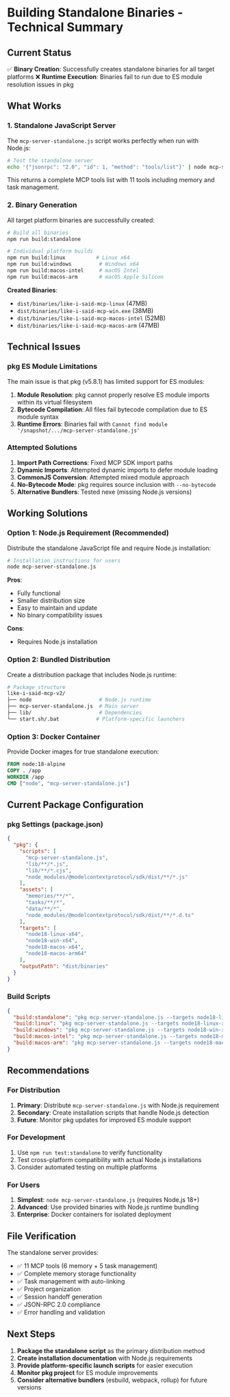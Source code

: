 # Building Standalone Binaries - Technical Summary

## Current Status

✅ **Binary Creation**: Successfully creates standalone binaries for all target platforms
❌ **Runtime Execution**: Binaries fail to run due to ES module resolution issues in pkg

## What Works

### 1. Standalone JavaScript Server
The `mcp-server-standalone.js` script works perfectly when run with Node.js:

```bash
# Test the standalone server
echo '{"jsonrpc": "2.0", "id": 1, "method": "tools/list"}' | node mcp-server-standalone.js
```

This returns a complete MCP tools list with 11 tools including memory and task management.

### 2. Binary Generation
All target platform binaries are successfully created:

```bash
# Build all binaries
npm run build:standalone

# Individual platform builds
npm run build:linux          # Linux x64
npm run build:windows         # Windows x64
npm run build:macos-intel     # macOS Intel
npm run build:macos-arm       # macOS Apple Silicon
```

**Created Binaries**:
- `dist/binaries/like-i-said-mcp-linux` (47MB)
- `dist/binaries/like-i-said-mcp-win.exe` (38MB)
- `dist/binaries/like-i-said-mcp-macos-intel` (52MB)
- `dist/binaries/like-i-said-mcp-macos-arm` (47MB)

## Technical Issues

### pkg ES Module Limitations
The main issue is that pkg (v5.8.1) has limited support for ES modules:

1. **Module Resolution**: pkg cannot properly resolve ES module imports within its virtual filesystem
2. **Bytecode Compilation**: All files fail bytecode compilation due to ES module syntax
3. **Runtime Errors**: Binaries fail with `Cannot find module '/snapshot/.../mcp-server-standalone.js'`

### Attempted Solutions

1. **Import Path Corrections**: Fixed MCP SDK import paths
2. **Dynamic Imports**: Attempted dynamic imports to defer module loading
3. **CommonJS Conversion**: Attempted mixed module approach
4. **No-Bytecode Mode**: pkg requires source inclusion with `--no-bytecode`
5. **Alternative Bundlers**: Tested nexe (missing Node.js versions)

## Working Solutions

### Option 1: Node.js Requirement (Recommended)
Distribute the standalone JavaScript file and require Node.js installation:

```bash
# Installation instructions for users
node mcp-server-standalone.js
```

**Pros**:
- Fully functional
- Smaller distribution size
- Easy to maintain and update
- No binary compatibility issues

**Cons**:
- Requires Node.js installation

### Option 2: Bundled Distribution
Create a distribution package that includes Node.js runtime:

```bash
# Package structure
like-i-said-mcp-v2/
├── node                      # Node.js runtime
├── mcp-server-standalone.js  # Main server
├── lib/                      # Dependencies
└── start.sh/.bat            # Platform-specific launchers
```

### Option 3: Docker Container
Provide Docker images for true standalone execution:

```dockerfile
FROM node:18-alpine
COPY . /app
WORKDIR /app
CMD ["node", "mcp-server-standalone.js"]
```

## Current Package Configuration

### pkg Settings (package.json)
```json
{
  "pkg": {
    "scripts": [
      "mcp-server-standalone.js",
      "lib/**/*.js",
      "lib/**/*.cjs",
      "node_modules/@modelcontextprotocol/sdk/dist/**/*.js"
    ],
    "assets": [
      "memories/**/*",
      "tasks/**/*",
      "data/**/*",
      "node_modules/@modelcontextprotocol/sdk/dist/**/*.d.ts"
    ],
    "targets": [
      "node18-linux-x64",
      "node18-win-x64",
      "node18-macos-x64",
      "node18-macos-arm64"
    ],
    "outputPath": "dist/binaries"
  }
}
```

### Build Scripts
```json
{
  "build:standalone": "pkg mcp-server-standalone.js --targets node18-linux-x64,node18-win-x64,node18-macos-x64,node18-macos-arm64 --output-path dist/binaries",
  "build:linux": "pkg mcp-server-standalone.js --targets node18-linux-x64 --output dist/binaries/like-i-said-mcp-linux",
  "build:windows": "pkg mcp-server-standalone.js --targets node18-win-x64 --output dist/binaries/like-i-said-mcp-win.exe",
  "build:macos-intel": "pkg mcp-server-standalone.js --targets node18-macos-x64 --output dist/binaries/like-i-said-mcp-macos-intel",
  "build:macos-arm": "pkg mcp-server-standalone.js --targets node18-macos-arm64 --output dist/binaries/like-i-said-mcp-macos-arm"
}
```

## Recommendations

### For Distribution
1. **Primary**: Distribute `mcp-server-standalone.js` with Node.js requirement
2. **Secondary**: Create installation scripts that handle Node.js detection
3. **Future**: Monitor pkg updates for improved ES module support

### For Development
1. Use `npm run test:standalone` to verify functionality
2. Test cross-platform compatibility with actual Node.js installations
3. Consider automated testing on multiple platforms

### For Users
1. **Simplest**: `node mcp-server-standalone.js` (requires Node.js 18+)
2. **Advanced**: Use provided binaries with Node.js runtime bundling
3. **Enterprise**: Docker containers for isolated deployment

## File Verification

The standalone server provides:
- ✅ 11 MCP tools (6 memory + 5 task management)
- ✅ Complete memory storage functionality
- ✅ Task management with auto-linking
- ✅ Project organization
- ✅ Session handoff generation
- ✅ JSON-RPC 2.0 compliance
- ✅ Error handling and validation

## Next Steps

1. **Package the standalone script** as the primary distribution method
2. **Create installation documentation** with Node.js requirements
3. **Provide platform-specific launch scripts** for easier execution
4. **Monitor pkg project** for ES module improvements
5. **Consider alternative bundlers** (esbuild, webpack, rollup) for future versions